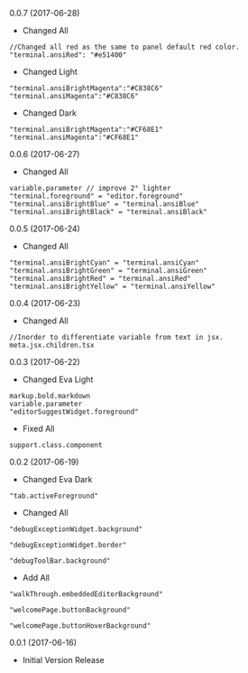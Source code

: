 0.0.7 (2017-06-28)
* Changed All
```
//Changed all red as the same to panel default red color.
"terminal.ansiRed": "#e51400"
```
* Changed Light
```
"terminal.ansiBrightMagenta":"#C838C6"
"terminal.ansiMagenta":"#C838C6"
```
* Changed Dark
```
"terminal.ansiBrightMagenta":"#CF68E1"
"terminal.ansiMagenta":"#CF68E1"
```
0.0.6 (2017-06-27)
* Changed All
```
variable.parameter // improve 2° lighter
"terminal.foreground" = "editor.foreground"
"terminal.ansiBrightBlue" = "terminal.ansiBlue"
"terminal.ansiBrightBlack" = "terminal.ansiBlack"
```

0.0.5 (2017-06-24)
* Changed All
```
"terminal.ansiBrightCyan" = "terminal.ansiCyan"
"terminal.ansiBrightGreen" = "terminal.ansiGreen"
"terminal.ansiBrightRed" = "terminal.ansiRed"
"terminal.ansiBrightYellow" = "terminal.ansiYellow"
```

0.0.4 (2017-06-23)
* Changed All
```
//Inorder to differentiate variable from text in jsx.
meta.jsx.children.tsx
```

0.0.3 (2017-06-22)

* Changed Eva Light
```
markup.bold.markdown
variable.parameter
"editorSuggestWidget.foreground"
```

* Fixed All
```
support.class.component
```

0.0.2 (2017-06-19)

* Changed Eva Dark
```
"tab.activeForeground"
```
* Changed All
```
"debugExceptionWidget.background"

"debugExceptionWidget.border"

"debugToolBar.background"
```
* Add All
```
"walkThrough.embeddedEditorBackground"

"welcomePage.buttonBackground"

"welcomePage.buttonHoverBackground"
```

0.0.1 (2017-06-16)

* Initial Version Release
